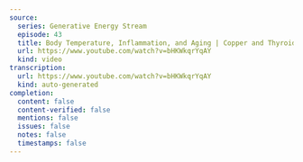 ```yaml
---
source:
  series: Generative Energy Stream
  episode: 43
  title: Body Temperature, Inflammation, and Aging | Copper and Thyroid | mRNA Vaccines and Infertility
  url: https://www.youtube.com/watch?v=bHKWkqrYqAY
  kind: video
transcription:
  url: https://www.youtube.com/watch?v=bHKWkqrYqAY
  kind: auto-generated
completion:
  content: false
  content-verified: false
  mentions: false
  issues: false
  notes: false
  timestamps: false
---
```

